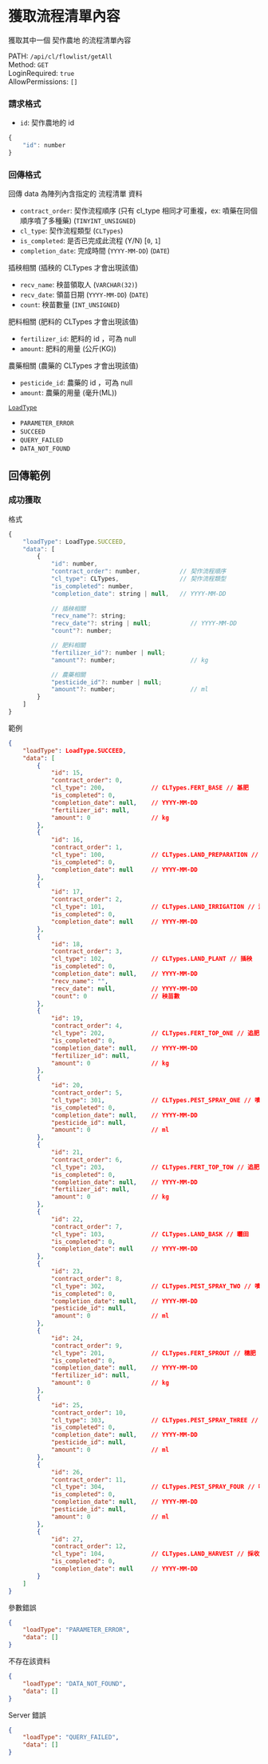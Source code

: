 # 獲取流程清單內容

獲取其中一個 契作農地 的流程清單內容

PATH: `/api/cl/flowlist/getAll`  
Method: `GET`  
LoginRequired: `true`  
AllowPermissions: `[]`  


### 請求格式
* `id`: 契作農地的 id

```js
{
    "id": number
}
```


### 回傳格式

回傳 data 為陣列內含指定的 流程清單 資料  

* `contract_order`: 契作流程順序 (只有 cl_type 相同才可重複，ex: 噴藥在同個順序噴了多種藥) (`TINYINT_UNSIGNED`)
* `cl_type`: 契作流程類型 (`CLTypes`)
* `is_completed`: 是否已完成此流程 (Y/N) [`0`, `1`]
* `completion_date`: 完成時間 (`YYYY-MM-DD`)    (`DATE`)

插秧相關 (插秧的 CLTypes 才會出現該值)
* `recv_name`: 秧苗領取人 (`VARCHAR(32)`)
* `recv_date`: 領苗日期 (`YYYY-MM-DD`)    (`DATE`)
* `count`: 秧苗數量 (`INT_UNSIGNED`)

肥料相關 (肥料的 CLTypes 才會出現該值)
* `fertilizer_id`: 肥料的 id ，可為 null
* `amount`: 肥料的用量 (公斤(KG))

農藥相關 (農藥的 CLTypes 才會出現該值)
* `pesticide_id`: 農藥的 id ，可為 null
* `amount`: 農藥的用量 (毫升(ML))

[`LoadType`](../../../types.md#loadtype)  
* `PARAMETER_ERROR`
* `SUCCEED`
* `QUERY_FAILED`
* `DATA_NOT_FOUND`


## 回傳範例
### 成功獲取
格式
```js
{
    "loadType": LoadType.SUCCEED,
    "data": [
        {
            "id": number,
            "contract_order": number,           // 契作流程順序
            "cl_type": CLTypes,                 // 契作流程類型
            "is_completed": number,
            "completion_date": string | null,   // YYYY-MM-DD
            
            // 插秧相關
            "recv_name"?: string;
            "recv_date"?: string | null;           // YYYY-MM-DD
            "count"?: number;

            // 肥料相關
            "fertilizer_id"?: number | null;
            "amount"?: number;                     // kg

            // 農藥相關
            "pesticide_id"?: number | null;
            "amount"?: number;                     // ml
        }
    ]
}
```

範例
```json
{
    "loadType": LoadType.SUCCEED,
    "data": [
        {
            "id": 15,
            "contract_order": 0,
            "cl_type": 200,             // CLTypes.FERT_BASE // 基肥
            "is_completed": 0,
            "completion_date": null,    // YYYY-MM-DD
            "fertilizer_id": null,
            "amount": 0                 // kg
        },
        {
            "id": 16,
            "contract_order": 1,
            "cl_type": 100,             // CLTypes.LAND_PREPARATION // 整地
            "is_completed": 0,
            "completion_date": null     // YYYY-MM-DD
        },
        {
            "id": 17,
            "contract_order": 2,
            "cl_type": 101,             // CLTypes.LAND_IRRIGATION // 灌溉
            "is_completed": 0,
            "completion_date": null     // YYYY-MM-DD
        },
        {
            "id": 18,
            "contract_order": 3,
            "cl_type": 102,             // CLTypes.LAND_PLANT // 插秧
            "is_completed": 0,
            "completion_date": null,    // YYYY-MM-DD
            "recv_name": "",
            "recv_date": null,          // YYYY-MM-DD
            "count": 0                  // 秧苗數
        },
        {
            "id": 19,
            "contract_order": 4,
            "cl_type": 202,             // CLTypes.FERT_TOP_ONE // 追肥(一)
            "is_completed": 0,
            "completion_date": null,    // YYYY-MM-DD
            "fertilizer_id": null,
            "amount": 0                 // kg
        },
        {
            "id": 20,
            "contract_order": 5,
            "cl_type": 301,             // CLTypes.PEST_SPRAY_ONE // 噴藥(一)
            "is_completed": 0,
            "completion_date": null,    // YYYY-MM-DD
            "pesticide_id": null,
            "amount": 0                 // ml
        },
        {
            "id": 21,
            "contract_order": 6,
            "cl_type": 203,             // CLTypes.FERT_TOP_TOW // 追肥(二)
            "is_completed": 0,
            "completion_date": null,    // YYYY-MM-DD
            "fertilizer_id": null,
            "amount": 0                 // kg
        },
        {
            "id": 22,
            "contract_order": 7,
            "cl_type": 103,             // CLTypes.LAND_BASK // 曬田
            "is_completed": 0,
            "completion_date": null     // YYYY-MM-DD
        },
        {
            "id": 23,
            "contract_order": 8,
            "cl_type": 302,             // CLTypes.PEST_SPRAY_TWO // 噴藥(二)
            "is_completed": 0,
            "completion_date": null,    // YYYY-MM-DD
            "pesticide_id": null,
            "amount": 0                 // ml
        },
        {
            "id": 24,
            "contract_order": 9,
            "cl_type": 201,             // CLTypes.FERT_SPROUT // 穗肥
            "is_completed": 0,
            "completion_date": null,    // YYYY-MM-DD
            "fertilizer_id": null,
            "amount": 0                 // kg
        },
        {
            "id": 25,
            "contract_order": 10,
            "cl_type": 303,             // CLTypes.PEST_SPRAY_THREE // 噴藥(三)
            "is_completed": 0,
            "completion_date": null,    // YYYY-MM-DD
            "pesticide_id": null,
            "amount": 0                 // ml
        },
        {
            "id": 26,
            "contract_order": 11,
            "cl_type": 304,             // CLTypes.PEST_SPRAY_FOUR // 噴藥(四)
            "is_completed": 0,
            "completion_date": null,    // YYYY-MM-DD
            "pesticide_id": null,
            "amount": 0                 // ml
        },
        {
            "id": 27,
            "contract_order": 12,
            "cl_type": 104,             // CLTypes.LAND_HARVEST // 採收
            "is_completed": 0,
            "completion_date": null     // YYYY-MM-DD
        }
    ]
}
```

參數錯誤
```json
{
    "loadType": "PARAMETER_ERROR",
    "data": []
}
```

不存在該資料
```json
{
    "loadType": "DATA_NOT_FOUND",
    "data": []
}
```

Server 錯誤  
```json
{
    "loadType": "QUERY_FAILED",
    "data": []
}
```

